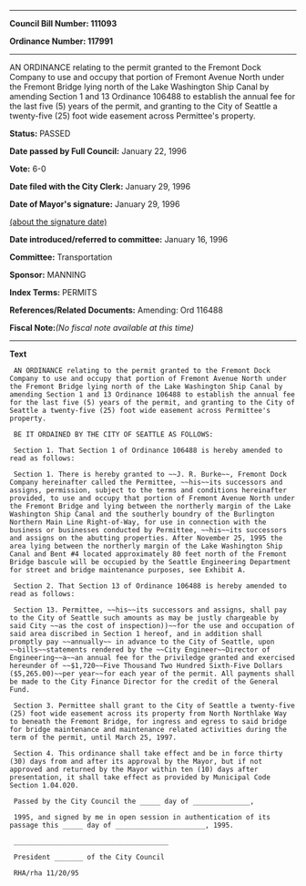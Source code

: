 

********

**Council Bill Number: 111093**
   
**Ordinance Number: 117991**
********

 AN ORDINANCE relating to the permit granted to the Fremont Dock Company to use and occupy that portion of Fremont Avenue North under the Fremont Bridge lying north of the Lake Washington Ship Canal by amending Section 1 and 13 Ordinance 106488 to establish the annual fee for the last five (5) years of the permit, and granting to the City of Seattle a twenty-five (25) foot wide easement across Permittee's property.

**Status:** PASSED
   
**Date passed by Full Council:** January 22, 1996
   
**Vote:** 6-0
   
**Date filed with the City Clerk:** January 29, 1996
   
**Date of Mayor's signature:** January 29, 1996
   
[(about the signature date)](/~public/approvaldate.htm)
   
   
   
**Date introduced/referred to committee:** January 16, 1996
   
**Committee:** Transportation
   
**Sponsor:** MANNING
   
   
**Index Terms:** PERMITS

**References/Related Documents:** Amending: Ord 116488

**Fiscal Note:**_(No fiscal note available at this time)_

********

**Text**
   
```
 AN ORDINANCE relating to the permit granted to the Fremont Dock Company to use and occupy that portion of Fremont Avenue North under the Fremont Bridge lying north of the Lake Washington Ship Canal by amending Section 1 and 13 Ordinance 106488 to establish the annual fee for the last five (5) years of the permit, and granting to the City of Seattle a twenty-five (25) foot wide easement across Permittee's property.

 BE IT ORDAINED BY THE CITY OF SEATTLE AS FOLLOWS:

 Section 1. That Section 1 of Ordinance 106488 is hereby amended to read as follows:

 Section 1. There is hereby granted to ~~J. R. Burke~~, Fremont Dock Company hereinafter called the Permittee, ~~his~~its successors and assigns, permission, subject to the terms and conditions hereinafter provided, to use and occupy that portion of Fremont Avenue North under the Fremont Bridge and lying between the northerly margin of the Lake Washington Ship Canal and the southerly boundry of the Burlington Northern Main Line Right-of-Way, for use in connection with the business or businesses conducted by Permittee, ~~his~~its successors and assigns on the abutting properties. After November 25, 1995 the area lying between the northerly margin of the Lake Washington Ship Canal and Bent #4 located approximately 80 feet north of the Fremont Bridge bascule will be occupied by the Seattle Engineering Department for street and bridge maintenance purposes, see Exhibit A.

 Section 2. That Section 13 of Ordinance 106488 is hereby amended to read as follows:

 Section 13. Permittee, ~~his~~its successors and assigns, shall pay to the City of Seattle such amounts as may be justly chargeable by said City ~~as the cost of inspection))~~for the use and occupation of said area discribed in Section 1 hereof, and in addition shall promptly pay ~~annually~~ in advance to the City of Seattle, upon ~~bills~~statements rendered by the ~~City Engineer~~Director of Engineering~~a~~an annual fee for the priviledge granted and exercised hereunder of ~~$1,720~~Five Thousand Two Hundred Sixth-Five Dollars ($5,265.00)~~per year~~for each year of the permit. All payments shall be made to the City Finance Director for the credit of the General Fund.

 Section 3. Permittee shall grant to the City of Seattle a twenty-five (25) foot wide easement across its property from North Northlake Way to beneath the Fremont Bridge, for ingress and egress to said bridge for bridge maintenance and maintenance related activities during the term of the permit, until March 25, 1997.

 Section 4. This ordinance shall take effect and be in force thirty (30) days from and after its approval by the Mayor, but if not approved and returned by the Mayor within ten (10) days after presentation, it shall take effect as provided by Municipal Code Section 1.04.020.

 Passed by the City Council the _____ day of ______________,

 1995, and signed by me in open session in authentication of its passage this _____ day of ______________________, 1995.

 ______________________________________

 President _______ of the City Council

 RHA/rha 11/20/95

```
